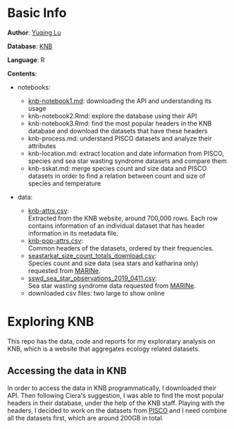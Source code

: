 # Basic Info
__Author__: [Yuqing Lu](https://github.com/lynluyq)  

__Database__: [KNB](https://knb.ecoinformatics.org/)  

__Language__: R  

__Contents__:  

- notebooks:
  - [knb-notebook1.md](https://github.com/cabinetofcuriosity/knb_explore/blob/master/code/knb-notebook1.md): downloading the API and understanding its usage
  - knb-notebook2.Rmd: explore the database using their API
  - knb-notebook3.Rmd: find the most popular headers in the KNB database and download the datasets that have these headers
  - knb-process.md: understand PISCO datasets and analyze their attributes
  - knb-location.md: extract location and date information from PISCO, species and sea star wasting syndrome datasets and compare them
  - knb-sskat.md: merge species count and size data and PISCO datasets in order to find a relation between count and size of species and temperature

- data: 
  - [knb-attrs.csv](https://github.com/cabinetofcuriosity/knb_explore/blob/master/data/knb-attrs.csv):  
Extracted from the KNB website, around 700,000 rows. Each row contains information of an individual dataset that has header information in its metadata file.  
  - [knb-pop-attrs.csv](https://github.com/cabinetofcuriosity/knb_explore/blob/master/data/knb-pop-attrs.csv):  
Common headers of the datasets, ordered by their frequencies.
  - [seastarkat_size_count_totals_download.csv](https://github.com/cabinetofcuriosity/knb_explore/blob/master/data/seastarkat_size_count_totals_download.csv):  
Species count and size data (sea stars and katharina only) requested from [MARINe](https://marine.ucsc.edu/explore-the-data/contact/index.html).
  - [sswd_sea_star_observations_2019_0411.csv](https://github.com/cabinetofcuriosity/knb_explore/blob/master/data/sswd_sea_star_observations_2019_0411.csv):  
Sea star wasting syndrome data requested from [MARINe](https://marine.ucsc.edu/explore-the-data/contact/index.html).
  - downloaded csv files: two large to show online

# Exploring KNB
This repo has the data, code and reports for my exploratary analysis on KNB, which is a website that aggregates ecology related datasets. 

## Accessing the data in KNB
In order to access the data in KNB programmatically, I downloaded their API. Then following Ciera's suggestion, I was able to find the most popular headers in their database, under the help of the KNB staff. Playing with the headers, I decided to work on the datasets from [PISCO](http://www.piscoweb.org) and I need combine all the datasets first, which are around 200GB in total. 
